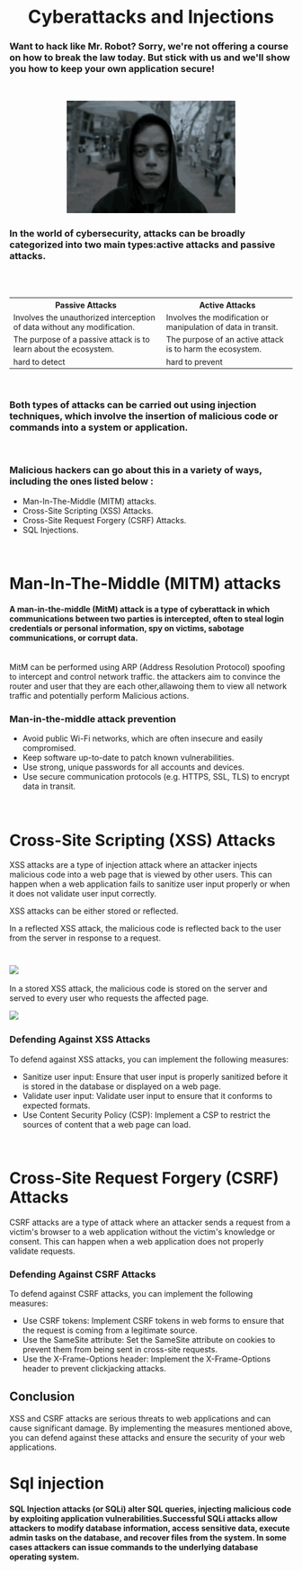 <h1 align="center" style="font-size:32px">
  Cyberattacks and Injections 
</h1>

### Want to hack like Mr. Robot? Sorry, we're not offering a course on how to break the law today. But stick with us and we'll show you how to keep your own application secure!

<br>

<p align="center"> 
<img src="./images/mr-robot.gif" width="300px" height="200px">
</p>

### In the world of cybersecurity, attacks can be broadly categorized into two main types:active attacks and passive attacks.

<br>
<br>

<table>
  <tr>
    <th>Passive Attacks</th>
    <th>Active Attacks</th>
  </tr>
  <tr>
    <td>Involves the unauthorized interception of data without any modification.</td>
    <td>Involves the modification or manipulation of data in transit.</td>

  </tr>
  <tr>
    <td>The purpose of a passive attack is to learn about the ecosystem.</td>
    <td>The purpose of an active attack is to harm the ecosystem.</td>

  </tr>
   <tr>
    <td>hard to detect</td>
    <td>hard to prevent</td>

  </tr>
</table>
<br>

### Both types of attacks can be carried out using injection techniques, which involve the insertion of malicious code or commands into a system or application.

<br>

### Malicious hackers can go about this in a variety of ways, including the ones listed below :

- Man-In-The-Middle (MITM) attacks.
- Cross-Site Scripting (XSS) Attacks.
- Cross-Site Request Forgery (CSRF) Attacks.
- SQL Injections.

<br>

# Man-In-The-Middle (MITM) attacks

#### A man-in-the-middle (MitM) attack is a type of cyberattack in which communications between two parties is intercepted, often to steal login credentials or personal information, spy on victims, sabotage communications, or corrupt data.

<br>
MitM can be performed using ARP (Address Resolution Protocol) spoofing to intercept and control network traffic. 
the attackers aim to convince the router and user that they are each other,allawoing them to view all network traffic and potentially perform Malicious actions.

<br>

### Man-in-the-middle attack prevention

- Avoid public Wi-Fi networks, which are often insecure and easily compromised.
- Keep software up-to-date to patch known vulnerabilities.
- Use strong, unique passwords for all accounts and devices.
- Use secure communication protocols (e.g. HTTPS, SSL, TLS) to encrypt data in transit.

<br>

# Cross-Site Scripting (XSS) Attacks

XSS attacks are a type of injection attack where an attacker injects malicious code into a web page that is viewed by other users. This can happen when a web application fails to sanitize user input properly or when it does not validate user input correctly.

XSS attacks can be either stored or reflected.

In a reflected XSS attack, the malicious code is reflected back to the user from the server in response to a request.

#

<img src="https://sectigostore.com/blog/wp-content/uploads/2020/05/reflected-xss-attack-1536x720.png" />

In a stored XSS attack, the malicious code is stored on the server and served to every user who requests the affected page.

<img src="https://www.imperva.com/learn/wp-content/uploads/sites/13/2019/01/sorted-XSS.png" />

### Defending Against XSS Attacks

To defend against XSS attacks, you can implement the following measures:

- Sanitize user input: Ensure that user input is properly sanitized before it is stored in the database or displayed on a web page.
- Validate user input: Validate user input to ensure that it conforms to expected formats.
- Use Content Security Policy (CSP): Implement a CSP to restrict the sources of content that a web page can load.

<br>

# Cross-Site Request Forgery (CSRF) Attacks

CSRF attacks are a type of attack where an attacker sends a request from a victim's browser to a web application without the victim's knowledge or consent. This can happen when a web application does not properly validate requests.

### Defending Against CSRF Attacks

To defend against CSRF attacks, you can implement the following measures:

- Use CSRF tokens: Implement CSRF tokens in web forms to ensure that the request is coming from a legitimate source.
- Use the SameSite attribute: Set the SameSite attribute on cookies to prevent them from being sent in cross-site requests.
- Use the X-Frame-Options header: Implement the X-Frame-Options header to prevent clickjacking attacks.

## Conclusion

XSS and CSRF attacks are serious threats to web applications and can cause significant damage. By implementing the measures mentioned above, you can defend against these attacks and ensure the security of your web applications.

# Sql injection

#### SQL Injection attacks (or SQLi) alter SQL queries, injecting malicious code by exploiting application vulnerabilities.Successful SQLi attacks allow attackers to modify database information, access sensitive data, execute admin tasks on the database, and recover files from the system. In some cases attackers can issue commands to the underlying database operating system.
